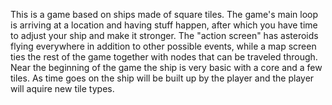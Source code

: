 This is a game based on ships made of square tiles. The game's main loop is arriving at a location and having stuff happen, after which you have time to adjust your ship and make it stronger. 
The "action screen" has asteroids flying everywhere in addition to other possible events, while a map screen ties the rest of the game together with nodes that can be traveled through. 
Near the beginning of the game the ship is very basic with a core and a few tiles. As time goes on the ship will be built up by the player and the player will aquire new tile types. 